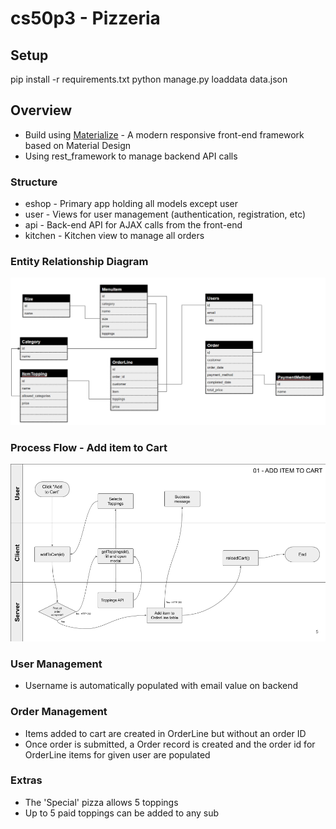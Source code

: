 # cs50p3 - Pizzeria

## Setup
pip install -r requirements.txt
python manage.py loaddata data.json


## Overview

- Build using [Materialize]() - A modern responsive front-end framework based on Material Design
- Using rest_framework to manage backend API calls

### Structure
- eshop - Primary app holding all models except user
- user - Views for user management (authentication, registration, etc)
- api - Back-end API for AJAX calls from the front-end
- kitchen - Kitchen view to manage all orders
  
### Entity Relationship Diagram
![](images/ERD.png)

### Process Flow - Add item to Cart
![](images/process_flow.png)

### User Management
- Username is automatically populated with email value on backend

### Order Management
- Items added to cart are created in OrderLine but without an order ID
- Once order is submitted, a Order record is created and the order id for OrderLine items for given user are populated

### Extras
- The 'Special' pizza allows 5 toppings
- Up to 5 paid toppings can be added to any sub
